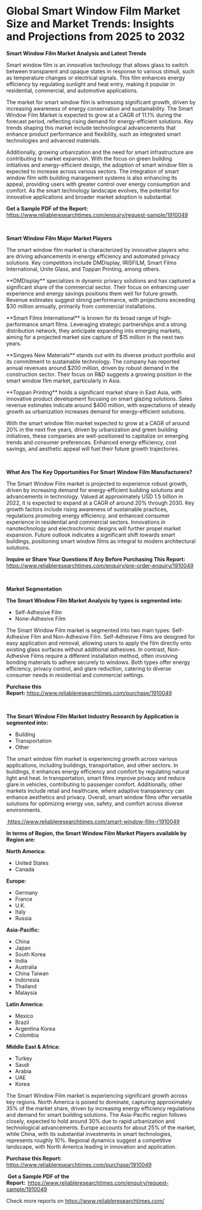 <p><h1>Global Smart Window Film Market Size and Market Trends: Insights and Projections from 2025 to 2032</h1></p><p><strong>Smart Window Film Market Analysis and Latest Trends</strong></p>
<p><p>Smart window film is an innovative technology that allows glass to switch between transparent and opaque states in response to various stimuli, such as temperature changes or electrical signals. This film enhances energy efficiency by regulating sunlight and heat entry, making it popular in residential, commercial, and automotive applications. </p><p>The market for smart window film is witnessing significant growth, driven by increasing awareness of energy conservation and sustainability. The Smart Window Film Market is expected to grow at a CAGR of 11.1% during the forecast period, reflecting rising demand for energy-efficient solutions. Key trends shaping this market include technological advancements that enhance product performance and flexibility, such as integrated smart technologies and advanced materials. </p><p>Additionally, growing urbanization and the need for smart infrastructure are contributing to market expansion. With the focus on green building initiatives and energy-efficient design, the adoption of smart window film is expected to increase across various sectors. The integration of smart window film with building management systems is also enhancing its appeal, providing users with greater control over energy consumption and comfort. As the smart technology landscape evolves, the potential for innovative applications and broader market adoption is substantial.</p></p>
<p><strong>Get a Sample PDF of the Report:&nbsp;</strong> <a href="https://www.reliableresearchtimes.com/enquiry/request-sample/1910049?utm_campaign=2096&utm_medium=2&utm_source=Github&utm_content=ia&utm_term=08022025&utm_id=smart-window-film">https://www.reliableresearchtimes.com/enquiry/request-sample/1910049</a></p>
<p>&nbsp;</p>
<p><strong>Smart Window Film Major Market Players</strong></p>
<p><p>The smart window film market is characterized by innovative players who are driving advancements in energy efficiency and automated privacy solutions. Key competitors include DMDisplay, IRISFILM, Smart Films International, Unite Glass, and Toppan Printing, among others.</p><p>**DMDisplay** specializes in dynamic privacy solutions and has captured a significant share of the commercial sector. Their focus on enhancing user experience and energy savings positions them well for future growth. Revenue estimates suggest strong performance, with projections exceeding $30 million annually, primarily from commercial installations.</p><p>**Smart Films International** is known for its broad range of high-performance smart films. Leveraging strategic partnerships and a strong distribution network, they anticipate expanding into emerging markets, aiming for a projected market size capture of $15 million in the next two years.</p><p>**Singyes New Materials** stands out with its diverse product portfolio and its commitment to sustainable technology. The company has reported annual revenues around $200 million, driven by robust demand in the construction sector. Their focus on R&D suggests a growing position in the smart window film market, particularly in Asia.</p><p>**Toppan Printing** holds a significant market share in East Asia, with innovative product development focusing on smart glazing solutions. Sales revenue estimates indicate around $400 million, with expectations of steady growth as urbanization increases demand for energy-efficient solutions.</p><p>With the smart window film market expected to grow at a CAGR of around 20% in the next five years, driven by urbanization and green building initiatives, these companies are well-positioned to capitalize on emerging trends and consumer preferences. Enhanced energy efficiency, cost savings, and aesthetic appeal will fuel their future growth trajectories.</p></p>
<p>&nbsp;</p>
<p><strong>What Are The Key Opportunities For Smart Window Film Manufacturers?</strong></p>
<p><p>The Smart Window Film market is projected to experience robust growth, driven by increasing demand for energy-efficient building solutions and advancements in technology. Valued at approximately USD 1.5 billion in 2022, it is expected to expand at a CAGR of around 20% through 2030. Key growth factors include rising awareness of sustainable practices, regulations promoting energy efficiency, and enhanced consumer experience in residential and commercial sectors. Innovations in nanotechnology and electrochromic designs will further propel market expansion. Future outlook indicates a significant shift towards smart buildings, positioning smart window films as integral to modern architectural solutions.</p></p>
<p><strong>Inquire or Share Your Questions If Any Before Purchasing This Report:</strong> <a href="https://www.reliableresearchtimes.com/enquiry/pre-order-enquiry/1910049?utm_campaign=2096&utm_medium=2&utm_source=Github&utm_content=ia&utm_term=08022025&utm_id=smart-window-film">https://www.reliableresearchtimes.com/enquiry/pre-order-enquiry/1910049</a></p>
<p>&nbsp;</p>
<p><strong>Market Segmentation</strong></p>
<p><strong>The Smart Window Film Market Analysis by types is segmented into:</strong></p>
<p><ul><li>Self-Adhesive Film</li><li>None-Adhesive Film</li></ul></p>
<p><p>The Smart Window Film market is segmented into two main types: Self-Adhesive Film and Non-Adhesive Film. Self-Adhesive Films are designed for easy application and removal, allowing users to apply the film directly onto existing glass surfaces without additional adhesives. In contrast, Non-Adhesive Films require a different installation method, often involving bonding materials to adhere securely to windows. Both types offer energy efficiency, privacy control, and glare reduction, catering to diverse consumer needs in residential and commercial settings.</p></p>
<p><strong>Purchase this Report:&nbsp;</strong><a href="https://www.reliableresearchtimes.com/purchase/1910049?utm_campaign=2096&utm_medium=2&utm_source=Github&utm_content=ia&utm_term=08022025&utm_id=smart-window-film">https://www.reliableresearchtimes.com/purchase/1910049</a></p>
<p>&nbsp;</p>
<p><strong>The Smart Window Film Market Industry Research by Application is segmented into:</strong></p>
<p><ul><li>Building</li><li>Transportation</li><li>Other</li></ul></p>
<p><p>The smart window film market is experiencing growth across various applications, including buildings, transportation, and other sectors. In buildings, it enhances energy efficiency and comfort by regulating natural light and heat. In transportation, smart films improve privacy and reduce glare in vehicles, contributing to passenger comfort. Additionally, other markets include retail and healthcare, where adaptive transparency can enhance aesthetics and privacy. Overall, smart window films offer versatile solutions for optimizing energy use, safety, and comfort across diverse environments.</p></p>
<p><a href="https://www.reliableresearchtimes.com/smart-window-film-r1910049?utm_campaign=2096&utm_medium=2&utm_source=Github&utm_content=ia&utm_term=08022025&utm_id=smart-window-film">&nbsp;https://www.reliableresearchtimes.com/smart-window-film-r1910049</a></p>
<p><strong>In terms of Region, the Smart Window Film Market Players available by Region are:</strong></p>
<p>
    <p> <strong> North America: </strong>
        <ul>
            <li>United States</li>
            <li>Canada</li>
        </ul>
        </p> 
    <p> <strong> Europe: </strong>
        <ul>
            <li>Germany</li>
            <li>France</li>
            <li>U.K.</li>
            <li>Italy</li>
            <li>Russia</li>
        </ul>
        </p> 
    <p> <strong> Asia-Pacific: </strong>
        <ul>
            <li>China</li>
            <li>Japan</li>
            <li>South Korea</li>
            <li>India</li>
            <li>Australia</li>
            <li>China Taiwan</li>
            <li>Indonesia</li>
            <li>Thailand</li>
            <li>Malaysia</li>
        </ul>
        </p> 
    <p> <strong> Latin America: </strong>
        <ul>
            <li>Mexico</li>
            <li>Brazil</li>
            <li>Argentina Korea</li>
            <li>Colombia</li>
        </ul>
        </p> 
    <p> <strong> Middle East & Africa: </strong>
        <ul>
            <li>Turkey</li>
            <li>Saudi</li>
            <li>Arabia</li>
            <li>UAE</li>
            <li>Korea</li>
        </ul>
    </p>
    </p>
<p><p>The Smart Window Film market is experiencing significant growth across key regions. North America is poised to dominate, capturing approximately 35% of the market share, driven by increasing energy efficiency regulations and demand for smart building solutions. The Asia-Pacific region follows closely, expected to hold around 30% due to rapid urbanization and technological advancements. Europe accounts for about 25% of the market, while China, with its substantial investments in smart technologies, represents roughly 10%. Regional dynamics suggest a competitive landscape, with North America leading in innovation and application.</p></p>
<p><strong>Purchase this Report: </strong><a href="https://www.reliableresearchtimes.com/purchase/1910049?utm_campaign=2096&utm_medium=2&utm_source=Github&utm_content=ia&utm_term=08022025&utm_id=smart-window-film">https://www.reliableresearchtimes.com/purchase/1910049</a></p>
<p>&nbsp;<strong>Get a Sample PDF of the Report:&nbsp;&nbsp;</strong><a href="https://www.reliableresearchtimes.com/enquiry/request-sample/1910049?utm_campaign=2096&utm_medium=2&utm_source=Github&utm_content=ia&utm_term=08022025&utm_id=smart-window-film">https://www.reliableresearchtimes.com/enquiry/request-sample/1910049</a></p>
<p><strong></strong></p>
<p>Check more reports on <a href="https://www.reliableresearchtimes.com/?utm_campaign=2096&utm_medium=2&utm_source=Github&utm_content=ia&utm_term=08022025&utm_id=smart-window-film">https://www.reliableresearchtimes.com/</a></p>